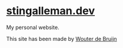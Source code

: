 # [stingalleman.dev](https://stingalleman.dev)

My personal website.

This site has been made by [Wouter de Bruijn](https://github.com/wouter173)

